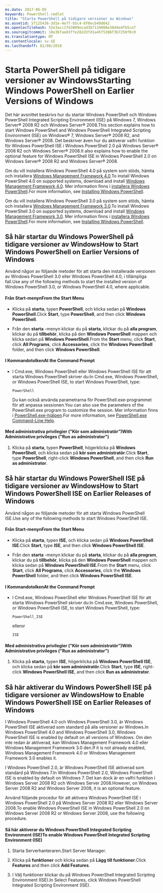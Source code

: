 ```yaml
---
ms.date: 2017-06-05
keywords: PowerShell-cmdlet
title: "Starta PowerShell på tidigare versioner av Windows"
ms.assetid: 57125436-3d1e-4e7f-b5c4-8f0ecb49d642
ms.openlocfilehash: 52e3acc1fd3009ecad3b7134008e38d4edfb5ca7
ms.sourcegitcommit: 18e3bfae83ffe282d3fd1a45f5386f3b7250f0c0
ms.translationtype: MT
ms.contentlocale: sv-SE
ms.lasthandoff: 02/08/2018
---
```

# <a name="starting-windows-powershell-on-earlier-versions-of-windows"></a><span data-ttu-id="d8bb2-103">Starta PowerShell på tidigare versioner av Windows</span><span class="sxs-lookup"><span data-stu-id="d8bb2-103">Starting Windows PowerShell on Earlier Versions of Windows</span></span>
<span data-ttu-id="d8bb2-104">Det här avsnittet beskrivs hur du startar Windows PowerShell och Windows PowerShell Integrated Scripting Environment (ISE) på Windows 7, Windows Server® 2008 R2 och Windows Server® 2008.</span><span class="sxs-lookup"><span data-stu-id="d8bb2-104">This section explains how to start Windows PowerShell and Windows PowerShell Integrated Scripting Environment (ISE) on Windows® 7, Windows Server® 2008 R2, and Windows Server® 2008.</span></span> <span data-ttu-id="d8bb2-105">Det beskriver även hur du aktiverar valfri funktion för Windows PowerShell ISE i Windows PowerShell 2.0 på Windows Server® 2008 R2 och Windows Server® 2008.</span><span class="sxs-lookup"><span data-stu-id="d8bb2-105">It also explains how to enable the optional feature for Windows PowerShell ISE in Windows PowerShell 2.0 on Windows Server® 2008 R2 and Windows Server® 2008.</span></span>

<span data-ttu-id="d8bb2-106">Om du vill installera Windows PowerShell 4.0 på system som stöds, hämta och installera [Windows Management Framework 4.0](http://go.microsoft.com/fwlink/?LinkID=293881).</span><span class="sxs-lookup"><span data-stu-id="d8bb2-106">To install Windows PowerShell 4.0 on supported systems, download and install [Windows Management Framework 4.0](http://go.microsoft.com/fwlink/?LinkID=293881).</span></span> <span data-ttu-id="d8bb2-107">Mer information finns i [installera Windows PowerShell](Installing-Windows-PowerShell.md).</span><span class="sxs-lookup"><span data-stu-id="d8bb2-107">For more information, see [Installing Windows PowerShell](Installing-Windows-PowerShell.md).</span></span>

<span data-ttu-id="d8bb2-108">Om du vill installera Windows PowerShell 3.0 på system som stöds, hämta och installera [Windows Management Framework 3.0](http://go.microsoft.com/fwlink/?LinkID=240290).</span><span class="sxs-lookup"><span data-stu-id="d8bb2-108">To install Windows PowerShell 3.0 on supported systems, download and install [Windows Management Framework 3.0](http://go.microsoft.com/fwlink/?LinkID=240290).</span></span> <span data-ttu-id="d8bb2-109">Mer information finns i [installera Windows PowerShell](Installing-Windows-PowerShell.md).</span><span class="sxs-lookup"><span data-stu-id="d8bb2-109">For more information, see [Installing Windows PowerShell](Installing-Windows-PowerShell.md).</span></span>

## <a name="how-to-start-windows-powershell-on-earlier-versions-of-windows"></a><span data-ttu-id="d8bb2-110">Så här startar du Windows PowerShell på tidigare versioner av Windows</span><span class="sxs-lookup"><span data-stu-id="d8bb2-110">How to Start Windows PowerShell on Earlier Versions of Windows</span></span>
<span data-ttu-id="d8bb2-111">Använd någon av följande metoder för att starta den installerade versionen av Windows PowerShell 3.0 eller Windows PowerShell 4.0, i tillämpliga fall.</span><span class="sxs-lookup"><span data-stu-id="d8bb2-111">Use any of the following methods to start the installed version of Windows PowerShell 3.0, or Windows PowerShell 4.0, where applicable.</span></span>

#### <a name="from-the-start-menu"></a><span data-ttu-id="d8bb2-112">Från Start-menyn</span><span class="sxs-lookup"><span data-stu-id="d8bb2-112">From the Start Menu</span></span>

- <span data-ttu-id="d8bb2-113">Klicka på **starta**, typen **PowerShell**, och klicka sedan på **Windows PowerShell**.</span><span class="sxs-lookup"><span data-stu-id="d8bb2-113">Click **Start**, type **PowerShell**, and then click **Windows PowerShell**.</span></span>

- <span data-ttu-id="d8bb2-114">Från den **starta** -menyn klickar du på **starta**, klickar du på **alla program**, klickar du på **tillbehör**, klicka på den **Windows PowerShell**  mappen och klicka sedan på **Windows PowerShell**.</span><span class="sxs-lookup"><span data-stu-id="d8bb2-114">From the **Start** menu, click **Start**, click **All Programs**, click **Accessories**, click the **Windows PowerShell** folder, and then click **Windows PowerShell**.</span></span>

#### <a name="at-the-command-prompt"></a><span data-ttu-id="d8bb2-115">I Kommandotolken</span><span class="sxs-lookup"><span data-stu-id="d8bb2-115">At the Command Prompt</span></span>

- <span data-ttu-id="d8bb2-116">I Cmd.exe, Windows PowerShell eller Windows PowerShell ISE för att starta Windows PowerShell skriver du:</span><span class="sxs-lookup"><span data-stu-id="d8bb2-116">In Cmd.exe, Windows PowerShell, or Windows PowerShell ISE, to start Windows PowerShell, type:</span></span>

    ```
    PowerShell
    ```

    <span data-ttu-id="d8bb2-117">Du kan också använda parametrarna för PowerShell.exe-programmet för att anpassa sessionen.</span><span class="sxs-lookup"><span data-stu-id="d8bb2-117">You can also use the parameters of the PowerShell.exe program to customize the session.</span></span> <span data-ttu-id="d8bb2-118">Mer information finns i [PowerShell.exe-hjälpen](../core-powershell/console/PowerShell.exe-Command-Line-Help.md).</span><span class="sxs-lookup"><span data-stu-id="d8bb2-118">For more information, see [PowerShell.exe Command-Line Help](../core-powershell/console/PowerShell.exe-Command-Line-Help.md).</span></span>

#### <a name="with-administrative-privileges-run-as-administrator"></a><span data-ttu-id="d8bb2-119">Med administrativa privilegier (”Kör som administratör”)</span><span class="sxs-lookup"><span data-stu-id="d8bb2-119">With Administrative privileges ("Run as administrator")</span></span>

1. <span data-ttu-id="d8bb2-120">Klicka på **starta**, typen **PowerShell**, högerklicka på **Windows PowerShell**, och klicka sedan på **kör som administratör**.</span><span class="sxs-lookup"><span data-stu-id="d8bb2-120">Click **Start**, type **PowerShell**, right-click **Windows PowerShell**, and then click **Run as administrator**.</span></span>

## <a name="how-to-start-windows-powershell-ise-on-earlier-releases-of-windows"></a><span data-ttu-id="d8bb2-121">Så här startar du Windows PowerShell ISE på tidigare versioner av Windows</span><span class="sxs-lookup"><span data-stu-id="d8bb2-121">How to Start Windows PowerShell ISE on Earlier Releases of Windows</span></span>
<span data-ttu-id="d8bb2-122">Använd någon av följande metoder för att starta Windows PowerShell ISE.</span><span class="sxs-lookup"><span data-stu-id="d8bb2-122">Use any of the following methods to start Windows PowerShell ISE.</span></span>

#### <a name="from-the-start-menu"></a><span data-ttu-id="d8bb2-123">Från Start-menyn</span><span class="sxs-lookup"><span data-stu-id="d8bb2-123">From the Start Menu</span></span>

- <span data-ttu-id="d8bb2-124">Klicka på **starta**, typen **ISE**, och klicka sedan på **Windows PowerShell ISE**.</span><span class="sxs-lookup"><span data-stu-id="d8bb2-124">Click **Start**, type **ISE**, and then click **Windows PowerShell ISE**.</span></span>

- <span data-ttu-id="d8bb2-125">Från den **starta** -menyn klickar du på **starta**, klickar du på **alla program**, klickar du på **tillbehör**, klicka på den **Windows PowerShell**  mappen och klicka sedan på **Windows PowerShell ISE**.</span><span class="sxs-lookup"><span data-stu-id="d8bb2-125">From the **Start** menu, click **Start**, click **All Programs**, click **Accessories**, click the **Windows PowerShell** folder, and then click **Windows PowerShell ISE**.</span></span>

#### <a name="at-the-command-prompt"></a><span data-ttu-id="d8bb2-126">I Kommandotolken</span><span class="sxs-lookup"><span data-stu-id="d8bb2-126">At the Command Prompt</span></span>

- <span data-ttu-id="d8bb2-127">I Cmd.exe, Windows PowerShell eller Windows PowerShell ISE för att starta Windows PowerShell skriver du:</span><span class="sxs-lookup"><span data-stu-id="d8bb2-127">In Cmd.exe, Windows PowerShell, or Windows PowerShell ISE, to start Windows PowerShell, type:</span></span>

    ```
    PowerShell_ISE
    ```

    <span data-ttu-id="d8bb2-128">eller</span><span class="sxs-lookup"><span data-stu-id="d8bb2-128">or</span></span>

    ```
    ISE
    ```

#### <a name="with-administrative-privileges-run-as-administrator"></a><span data-ttu-id="d8bb2-129">Med administrativa privilegier (”Kör som administratör”)</span><span class="sxs-lookup"><span data-stu-id="d8bb2-129">With Administrative privileges ("Run as administrator")</span></span>

1. <span data-ttu-id="d8bb2-130">Klicka på **starta**, typen **ISE**, högerklicka på **Windows PowerShell ISE**, och klicka sedan på **kör som administratör**.</span><span class="sxs-lookup"><span data-stu-id="d8bb2-130">Click **Start**, type **ISE**, right-click **Windows PowerShell ISE**, and then click **Run as administrator**.</span></span>

## <a name="how-to-enable-windows-powershell-ise-on-earlier-releases-of-windows"></a><span data-ttu-id="d8bb2-131">Så här aktiverar du Windows PowerShell ISE på tidigare versioner av Windows</span><span class="sxs-lookup"><span data-stu-id="d8bb2-131">How to Enable Windows PowerShell ISE on Earlier Releases of Windows</span></span>
<span data-ttu-id="d8bb2-132">I Windows PowerShell 4.0 och Windows PowerShell 3.0, är Windows PowerShell ISE aktiverad som standard på alla versioner av Windows.</span><span class="sxs-lookup"><span data-stu-id="d8bb2-132">In Windows PowerShell 4.0 and Windows PowerShell 3.0, Windows PowerShell ISE is enabled by default on all versions of Windows.</span></span> <span data-ttu-id="d8bb2-133">Om den inte redan är aktiverad, kan Windows Management Framework 4.0 eller Windows Management Framework 3.0 den.</span><span class="sxs-lookup"><span data-stu-id="d8bb2-133">If it is not already enabled, Windows Management Framework 4.0 or Windows Management Framework 3.0 enables it.</span></span>

<span data-ttu-id="d8bb2-134">I Windows PowerShell 2.0, är Windows PowerShell ISE aktiverad som standard på Windows 7.</span><span class="sxs-lookup"><span data-stu-id="d8bb2-134">In Windows PowerShell 2.0, Windows PowerShell ISE is enabled by default on Windows 7.</span></span> <span data-ttu-id="d8bb2-135">Det kan dock är en valfri funktion i Windows Server 2008 R2 och Windows Server 2008.</span><span class="sxs-lookup"><span data-stu-id="d8bb2-135">However, on Windows Server 2008 R2 and Windows Server 2008, it is an optional feature.</span></span>

<span data-ttu-id="d8bb2-136">Använd följande procedur för att aktivera Windows PowerShell ISE i Windows PowerShell 2.0 på Windows Server 2008 R2 eller Windows Server 2008.</span><span class="sxs-lookup"><span data-stu-id="d8bb2-136">To enable Windows PowerShell ISE in Windows PowerShell 2.0 on Windows Server 2008 R2 or Windows Server 2008, use the following procedure.</span></span>

#### <a name="to-enable-windows-powershell-integrated-scripting-environment-ise"></a><span data-ttu-id="d8bb2-137">Så här aktiverar du Windows PowerShell Integrated Scripting Environment (ISE)</span><span class="sxs-lookup"><span data-stu-id="d8bb2-137">To enable Windows PowerShell Integrated Scripting Environment (ISE)</span></span>

1. <span data-ttu-id="d8bb2-138">Starta Serverhanteraren.</span><span class="sxs-lookup"><span data-stu-id="d8bb2-138">Start Server Manager.</span></span>

2. <span data-ttu-id="d8bb2-139">Klicka på **funktioner** och klicka sedan på **Lägg till funktioner**.</span><span class="sxs-lookup"><span data-stu-id="d8bb2-139">Click **Features** and then click **Add Features**.</span></span>

3. <span data-ttu-id="d8bb2-140">I Välj funktioner klickar du på Windows PowerShell Integrated Scripting Environment (ISE).</span><span class="sxs-lookup"><span data-stu-id="d8bb2-140">In Select Features, click Windows PowerShell Integrated Scripting Environment (ISE).</span></span>

